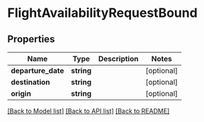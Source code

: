 # FlightAvailabilityRequestBound

## Properties
Name | Type | Description | Notes
------------ | ------------- | ------------- | -------------
**departure_date** | **string** |  | [optional] 
**destination** | **string** |  | [optional] 
**origin** | **string** |  | [optional] 

[[Back to Model list]](../../README.md#documentation-for-models) [[Back to API list]](../../README.md#documentation-for-api-endpoints) [[Back to README]](../../README.md)

